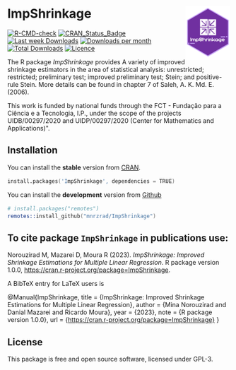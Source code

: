 ImpShrinkage <img src="man/figures/logo.png" align="right" width = "20%"/>
======================
[![R-CMD-check](https://github.com/mnrzrad/ImpShrinkage/actions/workflows/R-CMD-check.yaml/badge.svg)](https://github.com/mnrzrad/ImpShrinkage/actions/workflows/R-CMD-check.yaml)
[![CRAN_Status_Badge](https://www.r-pkg.org/badges/version/ImpShrinkage)](https://cran.r-project.org/package=ImpShrinkage)
[![Last week Downloads](https://cranlogs.r-pkg.org/badges/last-week/ImpShrinkage)](https://cran.r-project.org/package=ImpShrinkage)
[![Downloads per month](https://cranlogs.r-pkg.org/badges/ImpShrinkage)](https://cran.r-project.org/package=ImpShrinkage)
[![Total Downloads](https://cranlogs.r-pkg.org/badges/grand-total/ImpShrinkage)](https://cran.r-project.org/package=ImpShrinkage)
[![Licence](https://img.shields.io/badge/licence-GPL--3-blue.svg)](https://www.gnu.org/licenses/gpl-3.0.en.html)

The R package *ImpShrinkage* provides A variety of improved shrinkage estimators in the area of statistical analysis: unrestricted; restricted; preliminary test; improved preliminary test; Stein; and positive-rule Stein. More details can be found in chapter 7 of Saleh, A. K. Md. E. (2006).

This work is funded by national funds through the FCT - Fundação para a Ciência e a Tecnologia, I.P., under the scope of the projects UIDB/00297/2020 and UIDP/00297/2020 (Center for Mathematics and Applications)".

## Installation
You can install the **stable** version from
[CRAN](https://cran.r-project.org/package=ImpShrinkage).

```s
install.packages('ImpShrinkage', dependencies = TRUE)
```

You can install the **development** version from
[Github](https://github.com/mnrzrad/ImpShrinkage)

```s
# install.packages("remotes")
remotes::install_github("mnrzrad/ImpShrinkage")
```

## To cite package `ImpShrinkage` in publications use:
  Norouzirad M, Mazarei D, Moura R (2023). _ImpShrinkage: Improved Shrinkage
  Estimations for Multiple Linear Regression_. R package version 1.0.0,
  <https://cran.r-project.org/package=ImpShrinkage>.

A BibTeX entry for LaTeX users is

  @Manual{ImpShrinkage,
    title = {ImpShrinkage: Improved Shrinkage Estimations for Multiple Linear Regression},
    author = {Mina Norouzirad and Danial Mazarei and Ricardo Moura},
    year = {2023},
    note = {R package version 1.0.0},
    url = {https://cran.r-project.org/package=ImpShrinkage}
  }



## License

This package is free and open source software, licensed under GPL-3.
